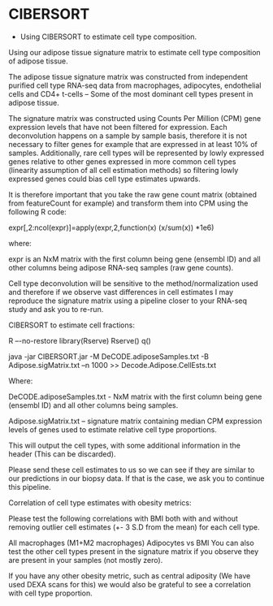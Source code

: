 # CIBERSORT
- Using CIBERSORT to estimate cell type composition.

Using our adipose tissue signature matrix to estimate cell type composition of adipose tissue.

The adipose tissue signature matrix was constructed from independent purified cell type RNA-seq data from macrophages, adipocytes, endothelial cells and CD4+ t-cells – Some of the most dominant cell types present in adipose tissue.

The signature matrix was constructed using Counts Per Million (CPM) gene expression levels that have not been filtered for expression. Each deconvolution happens on a sample by sample basis, therefore it is not necessary to filter genes for example that are expressed in at least 10% of samples. Additionally, rare cell types will be represented by lowly expressed genes relative to other genes expressed in more common cell types (linearity assumption of all cell estimation methods) so filtering lowly expressed genes could bias cell type estimates upwards.

It is therefore important that you take the raw gene count matrix (obtained from featureCount for example) and transform them into CPM using the following R code:

expr[,2:ncol(expr)]=apply(expr,2,function(x) (x/sum(x)) *1e6)

where: 

expr is an NxM matrix with the first column being gene (ensembl ID) and all other columns being adipose RNA-seq samples (raw gene counts).

Cell type deconvolution will be sensitive to the method/normalization used and therefore if we observe vast differences in cell estimates I may reproduce the signature matrix using a pipeline closer to your RNA-seq study and ask you to re-run.

 
CIBERSORT to estimate cell fractions:
 
R –-no-restore
library(Rserve)
Rserve()
q()

java -jar CIBERSORT.jar -M DeCODE.adiposeSamples.txt -B Adipose.sigMatrix.txt –n 1000 >> Decode.Adipose.CellEsts.txt


Where:	

 DeCODE.adiposeSamples.txt - NxM matrix with the first column being gene (ensembl ID) and all other columns being samples.

Adipose.sigMatrix.txt – signature matrix containing median CPM expression levels of genes used to estimate relative cell type proportions.

This will output the cell types, with some additional information in the header (This can be discarded).

Please send these cell estimates to us so we can see if they are similar to our predictions in our biopsy data. If that is the case, we ask you to continue this pipeline.


 
Correlation of cell type estimates with obesity metrics:

Please test the following correlations with BMI both with and without removing outlier cell estimates (+- 3 S.D from the mean) for each cell type.

All macrophages (M1+M2 macrophages) 
Adipocytes vs BMI
You can also test the other cell types present in the signature matrix if you observe they are present in your samples (not mostly zero).

If you have any other obesity metric, such as central adiposity (We have used DEXA scans for this) we would also be grateful to see a correlation with cell type proportion.

